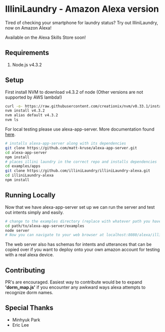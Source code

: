 # IlliniLaundry - Amazon Alexa version
Tired of checking your smartphone for laundry status? Try out IlliniLaundry, now on Amazon Alexa!

Available on the Alexa Skills Store soon!

## Requirements
1. Node.js v4.3.2

## Setup
First install NVM to download v4.3.2 of node (Other versions are not supported by AWS lambda!)
```sh
curl -o- https://raw.githubusercontent.com/creationix/nvm/v0.33.1/install.sh | bash
nvm install v4.3.2
nvm alias default v4.3.2
nvm ls
```
For local testing please use alexa-app-server.
More documentation found [here](https://github.com/alexa-js/alexa-app-server).
```sh
# installs alexa-app-server along with its dependencies
git clone https://github.com/matt-kruse/alexa-app-server.git
cd alexa-app-server
npm install
# places illini laundry in the correct repo and installs dependencies
cd examples/apps
git clone https://github.com/illiniLaundry/illiniLaundry-alexa.git
cd illiniLaundry-alexa
npm install
```

## Running Locally
Now that we have alexa-app-server set up we can run the server and test out intents
simply and easily.
```sh
# change to the examples directory (replace with whatever path you have)
cd path/to/alexa-app-server/examples
node server
# Now you can navigate to your web browser at localhost:8080/alexa/illinilaundry
```

The web server also has schemas for intents and utterances that can be copied over if you want to deploy onto your own amazon account for testing with a real alexa device.

## Contributing
PR's are encouraged. Easiest way to contribute would be to expand **'dorm_map.js'** if
you encounter any awkward ways alexa attempts to recognize dorm names.

## Special Thanks
* Minhyuk Park
* Eric Lee
